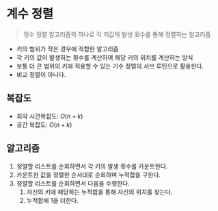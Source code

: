 # 계수 정렬

> 정수 정렬 알고리즘의 하나로 각 키값의 발생 횟수를 통해 정렬하는 알고리즘

- 키의 범위가 작은 경우에 적합한 알고리즘
- 각 키의 값이 발생하는 횟수를 계산하여 해당 키의 위치를 계산하는 방식
- 보통 더 큰 범위의 키에 적용할 수 있는 기수 정렬의 서브 루틴으로 활용한다.
- 비교 정렬이 아니다.

## 복잡도

- 최악 시간복잡도: $O(n+k)$
- 공간 복잡도: $O(n+k)$

## 알고리즘

1. 정렬할 리스트를 순회하면서 각 키의 발생 횟수를 카운트한다.
2. 카운트한 값을 정렬한 순서대로 순회하며 누적합을 구한다.
3. 정렬할 리스트를 순회하면서 다음을 수행한다.
   1. 자신의 키에 해당하는 누적합을 통해 자신의 위치를 찾는다.
   2. 누적합에 1을 더한다.
